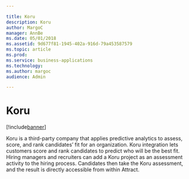 ```yaml
---

title: Koru
description: Koru
author: MargoC
manager: AnnBe
ms.date: 05/01/2018
ms.assetid: 9d677f81-1945-402a-916d-79a453587579
ms.topic: article
ms.prod: 
ms.service: business-applications
ms.technology: 
ms.author: margoc
audience: Admin

---
```

#  Koru




[!include[banner](../../../../includes/banner.md)]

Koru is a third-party company that applies predictive analytics to assess,
score, and rank candidates’ fit for an organization. Koru integration lets
customers score and rank candidates to predict who will be the best fit. Hiring
managers and recruiters can add a Koru project as an assessment activity to the
hiring process. Candidates then take the Koru assessment, and the result is
directly accessible from within Attract.


